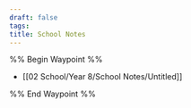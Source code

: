 ```yaml
---
draft: false
tags:
title: School Notes
---
```

%% Begin Waypoint %%
- [[02 School/Year 8/School Notes/Untitled]]

%% End Waypoint %%
